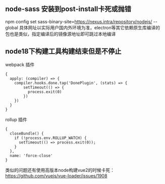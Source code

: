 ## node-sass 安装到post-install卡死或抛错
npm config set sass-binary-site=https://nexus.intra/repository/nodejs/ --global
具体网址以实际用户国内外环境为准，electron等其它依赖原生库编译的包也是类似，指定编译后的镜像源地址即可跳过本地编译

## node18下构建工具构建结束但是不停止
webpack 插件
```
{
  apply: (compiler) => {
    compiler.hooks.done.tap('DonePlugin', (stats) => {
        setTimeout(() => {
          process.exit(0)
        })
    })
  }
}
```
rollup 插件
```
{
  closeBundle() {
    if (!process.env.ROLLUP_WATCH) {
      setTimeout(() => process.exit(0));
    }
  },
  name: 'force-close'
}
```
类似的问题还有使用高版本node构建vue2的时候卡死：https://github.com/vuejs/vue-loader/issues/1908
